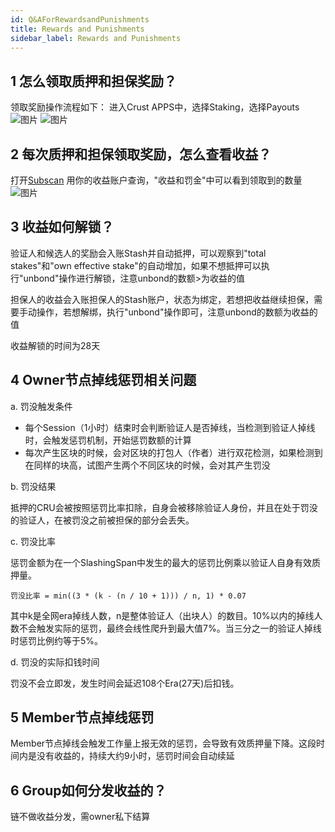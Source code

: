 ```yaml
---
id: Q&AForRewardsandPunishments
title: Rewards and Punishments
sidebar_label: Rewards and Punishments
---
```


## 1 怎么领取质押和担保奖励？

领取奖励操作流程如下：
进入Crust APPS中，选择Staking，选择Payouts
![图片](assets/qa/payouts1.jpg)
![图片](assets/qa/payouts2.jpg)

## 2 每次质押和担保领取奖励，怎么查看收益？

打开[Subscan](https://crust.subscan.io/)
用你的收益账户查询，"收益和罚金"中可以看到领取到的数量
![图片](assets/qa/subscanreward2.jpg)

## 3 收益如何解锁？

验证人和候选人的奖励会入账Stash并自动抵押，可以观察到"total stakes"和"own effective stake"的自动增加，如果不想抵押可以执行"unbond"操作进行解锁，注意unbond的数额>为收益的值

担保人的收益会入账担保人的Stash账户，状态为绑定，若想把收益继续担保，需要手动操作，若想解绑，执行"unbond"操作即可，注意unbond的数额为收益的值

收益解锁的时间为28天

## 4 Owner节点掉线惩罚相关问题

a. 罚没触发条件

- 每个Session（1小时）结束时会判断验证人是否掉线，当检测到验证人掉线时，会触发惩罚机制，开始惩罚数额的计算
- 每次产生区块的时候，会对区块的打包人（作者）进行双花检测，如果检测到在同样的块高，试图产生两个不同区块的时候，会对其产生罚没

b. 罚没结果

抵押的CRU会被按照惩罚比率扣除，自身会被移除验证人身份，并且在处于罚没的验证人，在被罚没之前被担保的部分会丢失。

c. 罚没比率

惩罚金额为在一个SlashingSpan中发生的最大的惩罚比例乘以验证人自身有效质押量。

```shell
罚没比率 = min((3 * (k - (n / 10 + 1))) / n, 1) * 0.07
```

其中k是全网era掉线人数，n是整体验证人（出块人）的数目。10%以内的掉线人数不会触发实际的惩罚，最终会线性爬升到最大值7%。当三分之一的验证人掉线时惩罚比例约等于5%。

d. 罚没的实际扣钱时间

罚没不会立即发，发生时间会延迟108个Era(27天)后扣钱。

## 5 Member节点掉线惩罚

Member节点掉线会触发工作量上报无效的惩罚，会导致有效质押量下降。这段时间内是没有收益的，持续大约9小时，惩罚时间会自动续延

## 6 Group如何分发收益的？

链不做收益分发，需owner私下结算
